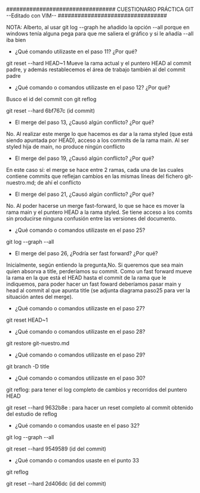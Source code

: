 #################################
    CUESTIONARIO PRÁCTICA GIT
      --Editado con VIM--
#################################

NOTA: Alberto, al usar git log --graph  he añadido la opción --all porque en windows tenía alguna pega
para que me saliera el gráfico y si le añadía --all iba bien
 


- ¿Qué comando utilizaste en el paso 11? ¿Por qué?

git reset --hard HEAD~1
Mueve la rama actual y el puntero HEAD al commit padre, y además restablecemos el área de trabajo
también al del commit padre


- ¿Qué comando o comandos utilizaste en el paso 12? ¿Por qué?

Busco el id del commit con git reflog

git reset --hard 6bf767c
		 (id commit)


- El merge del paso 13, ¿Causó algún conflicto? ¿Por qué?

No. Al realizar este merge lo que hacemos es dar a la rama styled (que está siendo apuntada
por HEAD), acceso a los commits de la rama main. Al ser styled hija de main, no produce
ningún conflicto 


- El merge del paso 19, ¿Causó algún conflicto? ¿Por qué?

En este caso sí: el merge se hace entre 2 ramas, cada una de las cuales contiene commits que reflejan cambios
en las mismas líneas del fichero git-nuestro.md; de ahí el conflicto


- El merge del paso 21, ¿Causó algún conflicto? ¿Por qué?

No. Al poder hacerse un merge fast-forward, lo que se hace es mover la rama main y el puntero HEAD a la rama styled.
Se tiene acceso a los comits sin producirse ninguna confusión entre las versiones del documento.


- ¿Qué comando o comandos utilizaste en el paso 25?

git log --graph --all


- El merge del paso 26, ¿Podría ser fast forward? ¿Por qué?

Inicialmente, según entiendo la pregunta,No. Si queremos que sea main quien absorva a title, perderíamos su commit. 
Como un fast forward mueve la rama en la que está el HEAD hasta el commit de la rama que le indiquemos, para poder 
hacer un fast foward deberíamos pasar main y head al commit al que apunta title (se adjunta diagrama paso25 para 
ver la situación antes del merge).
 
 
- ¿Qué comando o comandos utilizaste en el paso 27?

git reset HEAD~1


- ¿Qué comando o comandos utilizaste en el paso 28?

git restore git-nuestro.md


- ¿Qué comando o comandos utilizaste en el paso 29?

git branch -D title


- ¿Qué comando o comandos utilizaste en el paso 30?

git reflog: para tener el log completo de cambios y recorridos del puntero HEAD

git reset --hard 9632b8e : para hacer un reset completo al commit obtenido del estudio de reflog


- ¿Qué comando o comandos usaste en el paso 32?

git log --graph --all

git reset --hard 9549589
		 (id del commit)


- ¿Qué comando o comandos usaste en el punto 33

git reflog

git reset --hard 2d406dc
		  (id del commit)

